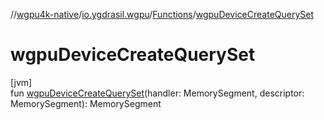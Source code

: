 //[wgpu4k-native](../../../index.md)/[io.ygdrasil.wgpu](../index.md)/[Functions](index.md)/[wgpuDeviceCreateQuerySet](wgpu-device-create-query-set.md)

# wgpuDeviceCreateQuerySet

[jvm]\
fun [wgpuDeviceCreateQuerySet](wgpu-device-create-query-set.md)(handler: MemorySegment, descriptor: MemorySegment): MemorySegment
